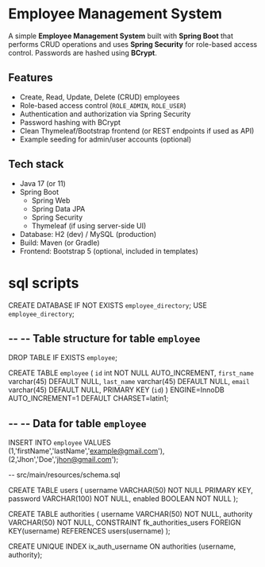 # Employee Management System

A simple **Employee Management System** built with **Spring Boot** that performs CRUD operations and uses **Spring Security** for role-based access control. Passwords are hashed using **BCrypt**.

## Features
- Create, Read, Update, Delete (CRUD) employees
- Role-based access control (`ROLE_ADMIN`, `ROLE_USER`)
- Authentication and authorization via Spring Security
- Password hashing with BCrypt
- Clean Thymeleaf/Bootstrap frontend (or REST endpoints if used as API)
- Example seeding for admin/user accounts (optional)

## Tech stack
- Java 17 (or 11)
- Spring Boot
  - Spring Web
  - Spring Data JPA
  - Spring Security
  - Thymeleaf (if using server-side UI)
- Database: H2 (dev) / MySQL (production)
- Build: Maven (or Gradle)
- Frontend: Bootstrap 5 (optional, included in templates)

# sql scripts
CREATE DATABASE  IF NOT EXISTS `employee_directory`;
USE `employee_directory`;

--
-- Table structure for table `employee`
--

DROP TABLE IF EXISTS `employee`;

CREATE TABLE `employee` (
  `id` int NOT NULL AUTO_INCREMENT,
  `first_name` varchar(45) DEFAULT NULL,
  `last_name` varchar(45) DEFAULT NULL,
  `email` varchar(45) DEFAULT NULL,
  PRIMARY KEY (`id`)
) ENGINE=InnoDB AUTO_INCREMENT=1 DEFAULT CHARSET=latin1;

--
-- Data for table `employee`
--

INSERT INTO `employee` VALUES 
	(1,'firstName','lastName','example@gmail.com'),
	(2,'Jhon','Doe','jhon@gmail.com');

-- src/main/resources/schema.sql

CREATE TABLE users (
  username VARCHAR(50) NOT NULL PRIMARY KEY,
  password VARCHAR(100) NOT NULL,
  enabled BOOLEAN NOT NULL
);

CREATE TABLE authorities (
  username VARCHAR(50) NOT NULL,
  authority VARCHAR(50) NOT NULL,
  CONSTRAINT fk_authorities_users FOREIGN KEY(username) REFERENCES users(username)
);

CREATE UNIQUE INDEX ix_auth_username ON authorities (username, authority);


